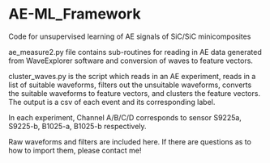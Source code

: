# AE-ML_Framework
Code for unsupervised learning of AE signals of SiC/SiC minicomposites

ae_measure2.py file contains sub-routines for reading in AE data generated from WaveExplorer software and conversion of waves to feature vectors.

cluster_waves.py is the script which reads in an AE experiment, reads in a list of suitable waveforms, filters out the unsuitable waveforms, converts the suitable
waveforms to feature vectors, and clusters the feature vectors. The output is a csv of each event and its corresponding label.

In each experiment, Channel A/B/C/D corresponds to sensor S9225a, S9225-b, B1025-a, B1025-b respectively.

Raw waveforms and filters are included here. If there are questions as to how to import them, please contact me!



